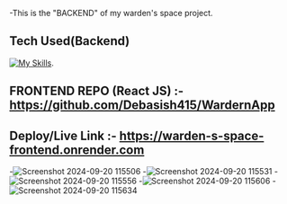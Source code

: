 -This is the "BACKEND" of my warden's space project.    

## Tech Used(Backend)
[![My Skills](https://skillicons.dev/icons?i=nodejs,expressjs,postgres)](https://skillicons.dev).
## FRONTEND REPO (React JS) :- https://github.com/Debasish415/WardernApp 
## Deploy/Live Link :- https://warden-s-space-frontend.onrender.com


-![Screenshot 2024-09-20 115506](https://github.com/user-attachments/assets/e98484fa-70c9-4c32-9b30-1adbd89dd5f6)
-![Screenshot 2024-09-20 115531](https://github.com/user-attachments/assets/d8ce03c6-e880-4e12-8ce6-66ef624b4014)
-![Screenshot 2024-09-20 115556](https://github.com/user-attachments/assets/c315f14a-ae78-49fe-9991-10b1940caebc)
-![Screenshot 2024-09-20 115606](https://github.com/user-attachments/assets/c0510e5b-36ea-4f1d-9335-e7ac9d758b1f)
-![Screenshot 2024-09-20 115634](https://github.com/user-attachments/assets/580d841a-1a9b-4a81-9986-938244c4073b)
